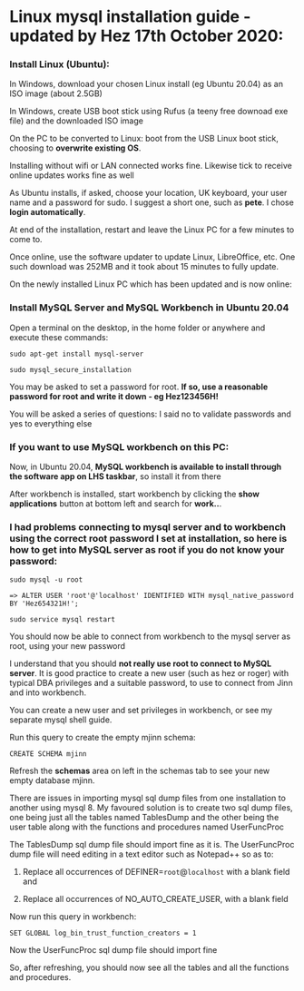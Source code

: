 # Linux mysql installation guide - updated by Hez 17th October 2020:

### Install Linux (Ubuntu):	

In Windows, download your chosen Linux install (eg Ubuntu 20.04) as an ISO image (about 2.5GB)

In Windows, create USB boot stick using Rufus (a teeny free downoad exe file) and the downloaded ISO image

On the PC to be converted to Linux: boot from the USB Linux boot stick, choosing to **overwrite existing OS**.

Installing without wifi or LAN connected works fine. Likewise tick to receive online updates works fine as well

As Ubuntu installs, if asked, choose your location, UK keyboard, your user name and a password for sudo. I suggest a short one, such as **pete**. I chose **login automatically**.

At end of the installation, restart and leave the Linux PC for a few minutes to come to.

Once online, use the software updater to update Linux, LibreOffice, etc.  One such download was 252MB and it took about 15 minutes to fully update. 

On the newly installed Linux PC which has been updated and is now online: 

### Install MySQL Server and MySQL Workbench in Ubuntu 20.04

Open a terminal on the desktop, in the home folder or anywhere and execute these commands:
 
	sudo apt-get install mysql-server 
	
	sudo mysql_secure_installation

You may be asked to set a password for root.  **If so, use a reasonable password for root and write it down - eg Hez123456H!** 

You will be asked a series of questions: I said no to validate passwords and yes to everything else

### If you want to use MySQL workbench on this PC:  

Now, in Ubuntu 20.04, **MySQL workbench is available to install through the software app on LHS taskbar**, so install it from there

After workbench is installed, start workbench by clicking the **show applications** button at bottom left and search for **work..**.

### I had problems connecting to mysql server and to workbench using the correct root password I set at installation, so here is how to get into MySQL server as root if you do not know your password:

	sudo mysql -u root
	
	=> ALTER USER 'root'@'localhost' IDENTIFIED WITH mysql_native_password BY 'Hez654321H!';
	
	sudo service mysql restart

You should now be able to connect from workbench to the mysql server as root, using your new password

I understand that you should **not really use root to connect to MySQL server**. It is good practice to create a new user (such as hez or roger) with typical DBA privileges and a suitable password, to use to connect from Jinn and into workbench.

You can create a new user and set privileges in workbench, or see my separate mysql shell guide.

Run this query to create the empty mjinn schema:

	CREATE SCHEMA mjinn 

Refresh the **schemas** area on left in the schemas tab to see your new empty database mjinn.	

There are issues in importing mysql sql dump files from one installation to another using mysql 8.  My favoured solution is to create two sql dump files, one being just all the tables named TablesDump and the other being the user table along with the functions and procedures named UserFuncProc

The TablesDump sql dump file should import fine as it is.  The UserFuncProc dump file will need editing in a text editor such as Notepad++ so as to:

1. Replace all occurrences of DEFINER=`root`@`localhost` with a blank field and 

2. Replace all occurrences of NO_AUTO_CREATE_USER, with a blank field

Now run this query in workbench:

    SET GLOBAL log_bin_trust_function_creators = 1

Now the UserFuncProc sql dump file should import fine

So, after refreshing, you should now see all the tables and all the functions and procedures.